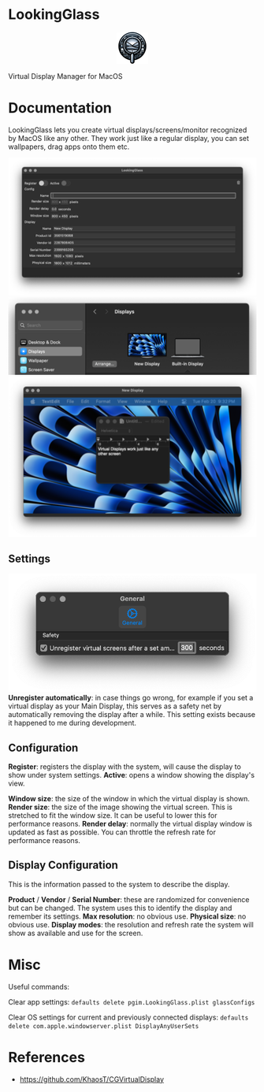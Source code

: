 # LookingGlass

<p align="center">
    <img width="64" height="64" src="docs/LookingGlass.png">
</p>

Virtual Display Manager for MacOS

# Documentation

LookingGlass lets you create virtual displays/screens/monitor recognized by MacOS like any other. They work just like a regular display, you can set wallpapers, drag apps onto them etc.

![main window](docs/MainWindow.png)
![displays](docs/Displays.png)
![virtual display](docs/VirtualDisplay.png)

## Settings
![settings](docs/Settings.png)
**Unregister automatically**: in case things go wrong, for example if you set a virtual display as your Main Display, this serves as a safety net by automatically removing the display after a while. This setting exists because it happened to me during development.

## Configuration

**Register**: registers the display with the system, will cause the display to show under system settings.
**Active**: opens a window showing the display's view.

**Window size**: the size of the window in which the virtual display is shown.
**Render size**: the size of the image showing the virtual screen. This is stretched to fit the window size. It can be useful to lower this for performance reasons.
**Render delay**: normally the virtual display window is updated as fast as possible. You can throttle the refresh rate for performance reasons.

## Display Configuration
This is the information passed to the system to describe the display.

**Product** / **Vendor** / **Serial Number**: these are randomized for convenience but can be changed. The system uses this to identify the display and remember its settings.
**Max resolution**: no obvious use.
**Physical size**: no obvious use.
**Display modes**: the resolution and refresh rate the system will show as available and use for the screen.

# Misc

Useful commands:

Clear app settings:
`defaults delete pgim.LookingGlass.plist glassConfigs`

Clear OS settings for current and previously connected displays:
`defaults delete com.apple.windowserver.plist DisplayAnyUserSets`


# References
* https://github.com/KhaosT/CGVirtualDisplay

